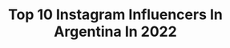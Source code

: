 ---
title: Top 10 Instagram Influencers In Argentina In 2022
description: >-
  Find top Instagram influencers in Argentina in 2022. Most popular hashtags: #sorteo #argentina #forgirlsbygirls.
platform: Instagram
hits: 7933
text_top: See the most popular Instagram profiles on inBeat.
text_bottom: inBeat holds 7933 Instagram influencers like this in Argentina for you to connect with.
profiles:
  - username: "stephaniedemner"
    fullname: >-
      Stephanie Demner
    bio: >-
      💁🏼‍♀️Modelo y emprendedora❤️ Brand Ambassador @theofficialpandora @swatch @chiaraferragnicollection @sweetvictorian 💌🧸Representante @pili.enrich
    location: "Argentina"
    followers: 1244059
    engagement: 2727
    commentsToLikes: 6.884859
    id: ck0tualdw6cb40i19qs03sh2l
    verified: true
    hashtags: "#isdinargentina, #fusionwaterurban, #pandoraargentina, #somethingaboutyou"
  - username: "morebello_"
    fullname: >-
      More
    bio: >-
      Parana, Entre Rios 🇦🇷 contacto: bellom.mgmt@gmail.com Rep: @trendsetters.ok Tiktok:morenbello Tw:morenbello3 @m0r3b3
    location: "Argentina"
    followers: 313756
    engagement: 2608
    commentsToLikes: 0.075502
    id: ck8wgmp5zhnpb0j78lmhd44s4
    verified: false
    hashtags: ""
  - username: "lucas_nardella05"
    fullname: >-
      Lucas Nardella😼
    bio: >-
      ~ cantante, actor ~ Contacto: lnardella.mgmt@gmail.com Rep: @trendsetters.ok
    location: "Argentina"
    followers: 87965
    engagement: 2454
    commentsToLikes: 0.099262
    id: ck8wg34njgnrs0j78ajvijkl9
    verified: false
    hashtags: "#flynnpaff, #gomitasflynnpaffparty"
  - username: "mia_carpinetti"
    fullname: >-
      𝙼𝙸𝙰 𝙲𝙷𝙸𝙰𝚁𝙰
    bio: >-
      •𝙴𝚕 𝚌𝚊𝚖𝚒𝚗𝚘 𝚊𝚕 é𝚡𝚒𝚝𝚘 𝚎𝚜 𝚕𝚊 𝚊𝚌𝚝𝚒𝚝𝚞𝚍✨ •𝙿𝚎𝚛𝚜𝚒𝚐𝚞𝚒𝚎𝚗𝚍𝚘 𝚎𝚕 𝚜𝚞𝚎ñ𝚘 𝚍𝚎 𝚖𝚘𝚍𝚎𝚕𝚘 •𝚂𝚝𝚛𝚎𝚊𝚖𝚎𝚛
    location: "Argentina"
    followers: 2660
    engagement: 2332
    commentsToLikes: 0.158882
    id: ckf5q6hf08btr0j23lnqzvr9n
    verified: false
    hashtags: "#model, #dreams, #inspiration, #modelo"
  - username: "talibaron_"
    fullname: >-
      T A L I • B A R O N
    bio: >-
      [ Tali es mi nombre completo ] • Fashion designer • Content creator 𝗢𝗡𝗔 𝗦𝗔𝗘𝗭 𝗯𝘆 𝗠𝗘👇🏻 𝟭𝟱%𝗢𝗙𝗙 𝗖𝗢́𝗗𝗜𝗚𝗢 “𝗢𝗡𝗔𝗕𝗬𝗧𝗔𝗟𝗜“
    location: "Argentina"
    followers: 26100
    engagement: 2219
    commentsToLikes: 0.934708
    id: ck0w6hzhn8nmm0i19gt2f2cq1
    verified: false
    hashtags: "#loungeunderwear, #72hs, #sorteo, #myloungelife"
  - username: "fuckisra"
    fullname: >-
      I S R A 🌹
    bio: >-
      📍 Madrid 🌈 No tengas miedo a ser distinto ✉ contactwithisra@gmail.com
    location: "Argentina"
    followers: 13463
    engagement: 2201
    commentsToLikes: 0.111017
    id: ck5ci915ms8050i11nzlfgdec
    verified: false
    hashtags: "#kvdveganbeauty"
  - username: "agchapa_"
    fullname: >-
      andrea chapa
    bio: >-
      Mty XVIII tt: andreagchapa(1.5M+) Código @sheinofficial: Q3agchapa (15% adicional) colabs : andreachapa@peachmx.com
    location: "Argentina"
    followers: 177839
    engagement: 2174
    commentsToLikes: 0.139495
    id: ck9hcpsb5mi960j78mmmpk048
    verified: false
    hashtags: "#shein, #sheingals, #skincareroutine, #pondsfruity"
  - username: "curciomiaa"
    fullname: >-
      M I A   C U R C I O  | 🇦🇷
    bio: >-
      Focus ✨
    location: "Argentina"
    followers: 88076
    engagement: 1963
    commentsToLikes: 0.548994
    id: ck5hg0vjr0c2v0i11pvbiqqkq
    verified: false
    hashtags: "#giveaway, #trendalert, #polaroid, #revolve"
  - username: "xeniaparedes2"
    fullname: >-
      • Xe
    bio: >-
      La Rioja - Argentina
    location: "Argentina"
    followers: 13158
    engagement: 1943
    commentsToLikes: 0.244143
    id: ck6ua3x6c1c6w0j71e5o50ugk
    verified: false
    hashtags: ""
  - username: "biancafarriol11"
    fullname: >-
      Bianca 💘
    bio: >-
      Jugadora de voley Seleccion Argentina 🇦🇷 Beziers Angels 🇫🇷
    location: "Argentina"
    followers: 23260
    engagement: 1778
    commentsToLikes: 0.062136
    id: ck5hlp1b5klag0i11x2r4llnj
    verified: false
    hashtags: "#voleyargentino, #cuarentena, #tbt, #argentina"
---